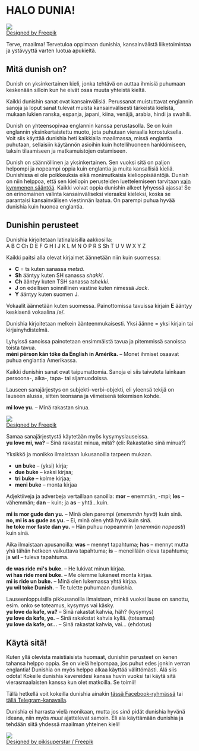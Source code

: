 # HALO DUNIA!  

![](http://www.pandunia.info/dunish/grafe/Freepik_halo_dunia.png)  
[Designed by Freepik](http://www.freepik.com)

Terve, maailma!
Tervetuloa oppimaan dunishia,
kansainvälistä liiketoimintaa ja ystävyyttä varten luotua apukieltä.

## Mitä dunish on?

Dunish on yksinkertainen kieli, jonka tehtävä on auttaa ihmisiä puhumaan keskenään
silloin kun he eivät osaa muuta yhteistä kieltä.

Kaikki dunishin sanat ovat kansainvälisiä.
Perussanat muistuttavat englannin sanoja
ja loput sanat tulevat muista kansainvälisesti tärkeistä kielistä,
mukaan lukien ranska, espanja, japani, kiina, venäjä, arabia, hindi ja swahili.

Dunish on yhteensopivaa englannin kanssa perustasolla.
Se on kuin englannin yksinkertaistettu muoto, jota puhutaan vieraalla korostuksella.
Voit siis käyttää dunishia heti kaikkialla maailmassa, missä englantia puhutaan,
sellaisiin käytännön asioihin kuin hotellihuoneen hankkimiseen, taksin tilaamiseen ja matkamuistojen ostamiseen.

Dunish on säännöllinen ja yksinkertainen.
Sen vuoksi sitä on paljon helpompi ja nopeampi oppia kuin englantia ja muita kansallisiä kieliä.
Dunishissa ei ole poikkeuksia eikä monimutkaisia kielioppisääntöjä.
Dunish on niin helppoa, että sen kieliopin perusteiden luettelemiseen tarvitaan [vain kymmenen sääntöä](100_baze_regule.md).
Kaikki voivat oppia dunishin alkeet lyhyessä ajassa!
Se on erinomainen valinta kansainväliseksi vieraaksi kieleksi, koska se parantaisi kansainvälisen viestinnän laatua.
On parempi puhua hyvää dunishia kuin huonoa englantia.


## Dunishin perusteet

Dunishia kirjoitetaan latinalaisilla aakkosilla:  
A B C Ch D E F G H I J K L M N O P R S Sh T U V W X Y Z

Kaikki paitsi alla olevat kirjaimet äännetään niin kuin suomessa:

- **C** = ts kuten sanassa _metsä_.
- **Sh** ääntyy kuten SH sanassa _shakki_.
- **Ch** ääntyy kuten TSH sanassa _tshekki_.
- **J** on edellisen soinnillinen vastine kuten nimessä _Jack_.
- **Y** ääntyy kuten suomen J.

Vokaalit äännetään kuten suomessa.
Painottomissa tavuissa kirjain **E** ääntyy keskisenä vokaalina /ə/.

Dunishia kirjoitetaan melkein äänteenmukaisesti.
Yksi äänne = yksi kirjain tai kirjainyhdistelmä.

Lyhyissä sanoissa painotetaan ensimmäistä tavua ja pitemmissä sanoissa toista tavua.  
**méni pérson kán tóke da Énglish in Amérika.**
– Monet ihmiset osaavat puhua englantia Amerikassa.

Kaikki dunishin sanat ovat taipumattomia.
Sanoja ei siis taivuteta lainkaan persoona-, aika-, tapa- tai sijamuodoissa.

Lauseen sanajärjestys on subjekti–verbi–objekti,
eli yleensä tekijä on lauseen alussa, sitten teonsana ja viimeisenä tekemisen kohde.

**mi love yu.**
– Minä rakastan sinua.

![](http://www.pandunia.info/dunish/grafe/Freepik_love.png)  
[Designed by Freepik](http://www.freepik.com)

Samaa sanajärjestystä käytetään myös kysymyslauseissa.  
**yu love mi, wa?**
– Sinä rakastat minua, mitä? (eli: Rakastatko sinä minua?)

Yksikkö ja monikko ilmaistaan lukusanoilla tarpeen mukaan.

- **un buke**
  – (yksi) kirja;
- **due buke**
  – kaksi kirjaa;
- **tri buke**
  – kolme kirjaa;
- **meni buke**
  – monta kirjaa

Adjektiiveja ja adverbeja vertaillaan sanoilla:
**mor**
– enemmän, -mpi;
**les**
– vähemmän;
**dan**
– kuin; ja
**as**
– yhtä...kuin.

**mi is mor gude dan yu.**
– Minä olen parempi (_enemmän hyvä_) kuin sinä.  
**no, mi is as gude as yu.**
– Ei, minä olen yhtä hyvä kuin sinä.  
**he toke mor faste dan yu.**
– Hän puhuu nopeammin (_enemmän nopeasti_) kuin sinä.

Aika ilmaistaan apusanoilla:
**was**
– mennyt tapahtuma;
**has**
– mennyt mutta yhä tähän hetkeen vaikuttava tapahtuma;
**is**
– meneillään oleva tapahtuma; ja
**wil**
– tuleva tapahtuma.

**de was ride mi's buke.**
– He lukivat minun kirjaa.  
**wi has ride meni buke.**
– Me olemme lukeneet monta kirjaa.  
**mi is ride un buke.**
– Minä olen lukemassa yhtä kirjaa.  
**yu wil toke Dunish.**
– Te tulette puhumaan dunishia.

Lauseenloppuisilla pikkusanoilla ilmaistaan, minkä vuoksi lause on sanottu,
esim. onko se toteamus, kysymys vai käsky.  
**yu love da kafe, wa?**
– Sinä rakastat kahvia, häh? (kysymys)  
**yu love da kafe, ye.**
– Sinä rakakstat kahvia kyllä. (toteamus)  
**yu love da kafe, or...**
– Sinä rakastat kahvia, vai... (ehdotus)


## Käytä sitä!

Kuten yllä olevista maistiaisista huomaat, dunishin perusteet on kenen tahansa helppo oppia.
Se on vielä helpompaa, jos puhut edes jonkin verran englantia!
Dunishia on myös helppo alkaa käyttää välittömästi.
Älä siis odota!
Kokeile dunishia kavereidesi kanssa huvin vuoksi tai käytä sitä vierasmaalaisten kanssa kun olet matkoilla.
Se toimii!

Tällä hetkellä voit kokeilla dunishia ainakin
[tässä Facebook-ryhmässä](https://www.facebook.com/groups/DunishFB/)
tai [tällä Telegram-kanavalla](https://t.me/Dunish1).

Dunishia ei harrasta vielä monikaan,
mutta jos _sinä_ pidät dunishia hyvänä ideana, niin myös _muut_ ajattelevat samoin.
Eli ala käyttämään dunishia ja tehdään siitä yhdessä maailman yhteinen kieli!

![](http://www.pandunia.info/dunish/grafe/Freepik_pikisuperstar_2.png)  
[Designed by pikisuperstar / Freepik](http://www.freepik.com)

